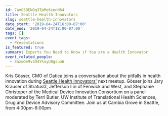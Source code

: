 ```yaml
---
id: 7avO3DENOq3TpMo6cenN64
title: Seattle Health Innovators
slug: seattle-health-innovators
date_start: '2019-04-24T16:00-07:00'
date_end: '2019-04-24T18:00-07:00'
tags: []
event_tags:
  - Presentations
is_featured: true
summary: Experts You Need to Know if You are a Health Innovator
event_related_people:
  - 3azwOe9v3O4YSuyU0gsuo6
---
```

Kris Gösser, CMO of Datica joins a conversation about the pitfalls in health innovation during [Seattle Health Innovators'](https://www.cambiagrove.com/event/seattle-health-innovators-experts-you-need-know-if-you-are-health-innovator) next meetup. Gösser joins Jary Krauser of StratusG, Jefferson Lin of Fenwick and West, and Stephanie Christoper of the Medical Device Innovation Consortium on a panel moderated by Terri Butler, UW Institute of Translational Health Sciences, Drug and Device Advisory Committee. Join us at Cambia Grove in Seattle, from 4:00pm-6:00pm


  